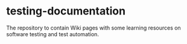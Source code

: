 # testing-documentation
The repository to contain Wiki pages with some learning resources on software testing and test automation.
